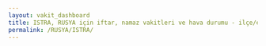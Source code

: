 ```yaml
---
layout: vakit_dashboard
title: ISTRA, RUSYA için iftar, namaz vakitleri ve hava durumu - ilçe/eyalet seç
permalink: /RUSYA/ISTRA/
---
```


<script type="text/javascript">
  var GLOBAL_COUNTRY = 'RUSYA';
  var GLOBAL_CITY = 'ISTRA';
  var GLOBAL_STATE = '';
  var lat = 72;
  var lon = 21;
</script>
